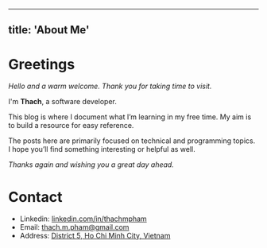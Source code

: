 
---
title:  'About Me'
---

# Greetings
*Hello and a warm welcome. Thank you for taking time to visit.*  
  
I'm **Thach**, a software developer. 
  
This blog is where I document what I’m learning in my free time. My aim is to build a resource for easy reference.

The posts here are primarily focused on technical and programming topics. I hope you’ll find something interesting or helpful as well.
  
*Thanks again and wishing you a great day ahead.*  
  
# Contact
- Linkedin: [linkedin.com/in/thachmpham](https://linkedin.com/in/thachmpham)
- Email: thach.m.pham@gmail.com
- Address: [District 5, Ho Chi Minh City, Vietnam](https://maps.app.goo.gl/FuCRRKNhEwFvZN529)